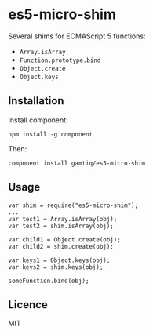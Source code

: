# es5-micro-shim

Several shims for ECMAScript 5 functions:

* `Array.isArray`
* `Function.prototype.bind`
* `Object.create`
* `Object.keys`

## Installation

Install component:

    npm install -g component

Then:

    component install gamtiq/es5-micro-shim

## Usage

    var shim = require("es5-micro-shim");
    ...
    var test1 = Array.isArray(obj);
    var test2 = shim.isArray(obj);
    
    var child1 = Object.create(obj);
    var child2 = shim.create(obj);
    
    var keys1 = Object.keys(obj);
    var keys2 = shim.keys(obj);
    
    someFunction.bind(obj);
    
## Licence

MIT
